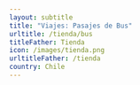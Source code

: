 ```yaml
---
layout: subtitle
title: "Viajes: Pasajes de Bus"
urltitle: /tienda/bus
titleFather: Tienda
icon: /images/tienda.png
urltitleFather: /tienda
country: Chile
---
```

